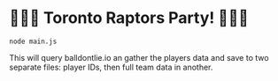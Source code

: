 # 🏀🇨🇦 Toronto Raptors Party! 🏀🇨🇦

```
node main.js
```

This will query balldontlie.io an gather the players data and save to two separate files: player IDs, then full team data in another.
